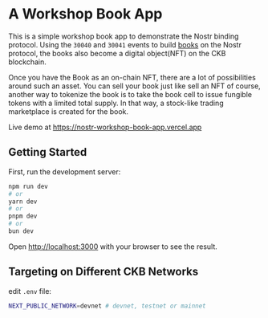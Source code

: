 # A Workshop Book App

This is a simple workshop book app to demonstrate the Nostr binding protocol. Using the `30040` and `30041` events to build [books](https://next.nostrudel.ninja/#/wiki/topic/nkbip-01?pubkey=dd664d5e4016433a8cd69f005ae1480804351789b59de5af06276de65633d319) on the Nostr protocol, the books also become a digital object(NFT) on the CKB blockchain.

Once you have the Book as an on-chain NFT, there are a lot of possibilities around such an asset. You can sell your book just like sell an NFT of course, another way to tokenize the book is to take the book cell to issue fungible tokens with a limited total supply. In that way, a stock-like trading marketplace is created for the book.

Live demo at https://nostr-workshop-book-app.vercel.app

## Getting Started

First, run the development server:

```bash
npm run dev
# or
yarn dev
# or
pnpm dev
# or
bun dev
```

Open [http://localhost:3000](http://localhost:3000) with your browser to see the result.

## Targeting on Different CKB Networks

edit `.env` file:

```bash
NEXT_PUBLIC_NETWORK=devnet # devnet, testnet or mainnet
```
